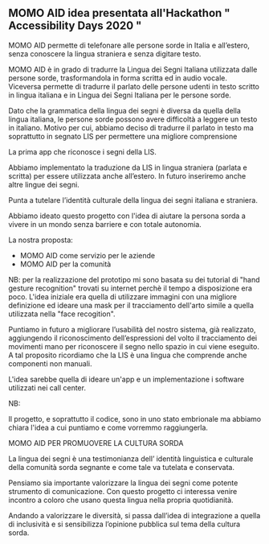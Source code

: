 MOMO AID     idea presentata all'Hackathon " Accessibility Days 2020 " 
--------



MOMO AID permette di telefonare alle persone sorde in Italia e all’estero, senza conoscere la lingua straniera e senza digitare testo.

MOMO AID  è in grado di tradurre la Lingua dei Segni Italiana utilizzata dalle persone sorde, trasformandola in forma scritta ed in audio vocale. Viceversa permette di tradurre il parlato delle persone udenti in testo scritto in lingua italiana e in Lingua dei Segni Italiana per le persone sorde.

Dato che la grammatica della lingua dei segni è diversa da quella della lingua italiana, le persone sorde possono avere difficoltà a leggere un testo in italiano. Motivo per cui, abbiamo deciso di tradurre il parlato in testo ma soprattutto in segnato LIS per permettere una migliore comprensione 

La prima app che riconosce i segni della LIS.

Abbiamo implementato  la traduzione da LIS in lingua straniera (parlata e scritta) per essere utilizzata anche all’estero.
In futuro inseriremo anche altre lingue dei segni.

Punta a tutelare l’identità culturale della lingua dei segni italiana e straniera.

Abbiamo ideato questo progetto con l'idea di aiutare la persona sorda a vivere in un mondo senza barriere e con totale autonomia.

La nostra proposta:
* MOMO AID come servizio per le aziende
* MOMO AID per la comunità

NB: per la realizzazione del prototipo mi sono basata su dei tutorial di "hand gesture recognition" trovati su internet perchè il tempo a disposizione era poco. L'idea iniziale era quella di utilizzare immagini con una migliore definizione ed ideare una mask per il tracciamento dell'arto simile a quella utilizzata nella "face recogition".

Puntiamo in futuro a migliorare l’usabilità del nostro sistema, già  realizzato, aggiungendo il  riconoscimento dell’espressioni del volto il  tracciamento dei movimenti mano per riconoscere il segno nello spazio in cui viene eseguito.
A tal proposito ricordiamo che la LIS è una lingua che comprende anche componenti non manuali.


L'idea sarebbe quella di ideare un'app e un implementazione i software utilizzati nei call center.


NB: 

Il progetto, e soprattutto il codice, sono in uno stato embrionale ma abbiamo chiara l'idea a cui puntiamo e come vorremmo raggiungerla.



MOMO AID PER PROMUOVERE LA CULTURA SORDA 

La lingua dei segni è una testimonianza dell’ identità linguistica e culturale della comunità sorda segnante e come tale va tutelata e conservata.

Pensiamo sia importante valorizzare la lingua dei segni come potente strumento di comunicazione. 
Con questo progetto ci interessa venire incontro a coloro che usano questa  lingua nella propria quotidianità. 

Andando a valorizzare le diversità, si passa dall’idea di integrazione a quella di inclusività e si sensibilizza l’opinione pubblica sul tema della cultura sorda.







